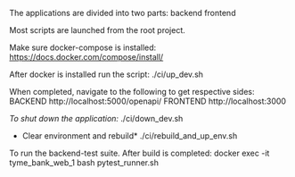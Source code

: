 The applications are divided into two parts:
backend
frontend

Most scripts are launched from the root project.

Make sure docker-compose is installed:
https://docs.docker.com/compose/install/

After docker is installed run the script:
./ci/up_dev.sh

When completed, navigate to the following to get
respective sides:
BACKEND http://localhost:5000/openapi/
FRONTEND http://localhost:3000

*To shut down the application:*
./ci/down_dev.sh

* Clear environment and rebuild*
./ci/rebuild_and_up_env.sh

To run the backend-test suite.
After build is completed:
docker exec -it tyme_bank_web_1 bash pytest_runner.sh
